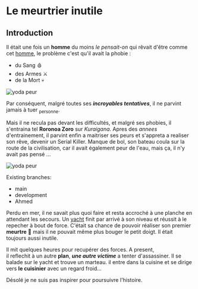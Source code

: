# Le meurtrier inutile

## Introduction

Il était une fois un **homme** du moins *le pensait-on* qui rêvait d'être comme cet [homme](https://fr.wikipedia.org/wiki/Jack_l%27%C3%89ventreur), le problème c'est qu'il avait la phobie :
- du Sang :drop_of_blood:
- des Armes :crossed_swords:
- de la Mort :skull:

![yoda peur](https://media.giphy.com/media/3o7abrH8o4HMgEAV9e/giphy.gif)

Par conséquent, malgré toutes ses ***incroyables tentatives***, il ne parvint jamais à tuer <sub>personne</sub>.  




Mais il ne recula pas devant les difficultés, et malgré ses phobies, il s'entraina tel **Roronoa Zoro** sur *Kuraigana*.
Apres des *annees* d'entrainement, il parvint enfin a maitriser ses peurs et s'appreta a realiser son rêve, devenir un Serial Killer. 
Manque de bol, son bateau coula sur la route de la civilisation, car il avait également peur de l'eau, mais ça, il n'y avait pas pensé ... 

 ![yoda peur](https://www.lepoint.fr/images/2012/04/13/titanic-naufrage-551977-jpg_379159_1250x625.JPG)

Existing branches:

- main
- development
- Ahmed

Perdu en mer, il ne savait plus quoi faire et resta accroché à une planche en attendant les secours. Un [yacht](https://hospitality-on.com/sites/default/files/2022-09/four%20seasons%20yachts%20%281%29.jpg) finit par arrivé à son niveau et réussit à le repecher à bout de force. C'était sa chance de pouvoir réaliser son premier **meurtre** :knife: mais il ne pouvait même plus bouger le petit doigt. Il était toujours aussi inutile.

Il mit quelques heures pour recupérer des forces. A present,  
il reflechit à un autre **plan**, ***une autre victime*** a tenter d'assassiner. 
Il se balade sur le yacht et trouve un marteau. il entre dans la cuisine et se dirige vers **le cuisinier** avec un regard froid... 

Désolé je ne suis pas inspirer pour poursuivre l'histoire.

